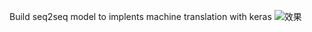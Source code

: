 Build seq2seq model to implents machine translation with keras
![效果](https://github.com/guodalongplus/Machine-Learning/blob/master/Machine%20Translation/display.png)
